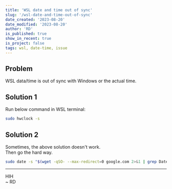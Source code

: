 ```yaml
---
title: 'WSL date and time out of sync'
slug: '/wsl-date-and-time-out-of-sync'
date_created: '2023-08-20'
date_modified: '2023-08-20'
author: 'RD'
is_published: true
show_in_recent: true
is_project: false
tags: wsl, date-time, issue
---
```


## Problem
WSL data/time is out of sync with Windows or the actual time.

## Solution 1

Run below command in WSL terminal:
```bash
sudo hwclock -s
```

## Solution 2

Sometimes, the above solution doesn't work.  
Then go the hard way.  

```bash
sudo date -s "$(wget -qSO- --max-redirect=0 google.com 2>&1 | grep Date: | cut -d' ' -f5-8)Z"
```

---

  HIH  
~ RD
